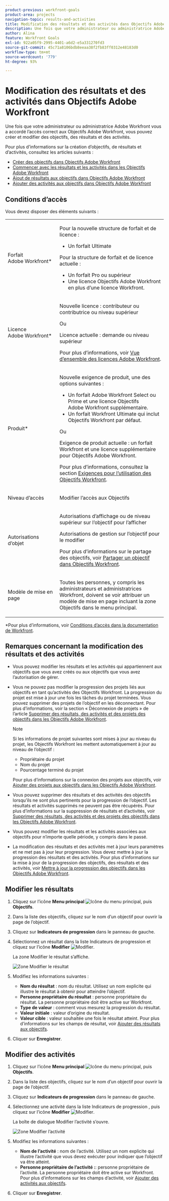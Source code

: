 ```yaml
---
product-previous: workfront-goals
product-area: projects
navigation-topic: results-and-activities
title: Modification des résultats et des activités dans Objectifs Adobe Workfront
description: Une fois que votre administrateur ou administratrice Adobe Workfront vous a accordé l’accès correct aux Objectifs Adobe Workfront, vous pouvez créer et modifier des objectifs, des résultats et des activités.
author: Alina
feature: Workfront Goals
exl-id: 922a05f9-2995-4401-a6d2-e5a331270fd3
source-git-commit: 45c71a8106bdb8eeaa38f2fb83ff0312e48183d0
workflow-type: tm+mt
source-wordcount: '779'
ht-degree: 93%

---
```


# Modification des résultats et des activités dans Objectifs Adobe Workfront

Une fois que votre administrateur ou administratrice Adobe Workfront vous a accordé l’accès correct aux Objectifs Adobe Workfront, vous pouvez créer et modifier des objectifs, des résultats et des activités.

Pour plus d’informations sur la création d’objectifs, de résultats et d’activités, consultez les articles suivants :

* [Créer des objectifs dans Objectifs Adobe Workfront](../../workfront-goals/goal-management/create-goals.md)
* [Commencer avec les résultats et les activités dans les Objectifs Adobe Workfront](../../workfront-goals/results-and-activities/get-started-with-results-and-activities.md)
* [Ajout de résultats aux objectifs dans Objectifs Adobe Workfront](../../workfront-goals/results-and-activities/add-results-to-goals.md)
* [Ajouter des activités aux objectifs dans Objectifs Adobe Workfront](../../workfront-goals/results-and-activities/add-activities-to-goals.md)

## Conditions d’accès

Vous devez disposer des éléments suivants :

<table style="table-layout:auto">
<col>
</col>
<col>
</col>
<tbody>
 <tr> 
   <td role="rowheader">Forfait Adobe Workfront*</td> 
   <td> 
   <p>Pour la nouvelle structure de forfait et de licence :
  <ul><li>Un forfait Ultimate </li></ul>
   </p>
<p>Pour la structure de forfait et de licence actuelle : 
<ul><li> Un forfait Pro ou supérieur </li>
  <li>Une licence Objectifs Adobe Workfront en plus d’une licence Workfront.</li></ul></p>
   </td> 
  </tr>
 <tr>
 <td role="rowheader">Licence Adobe Workfront*</td>
 <td>
 <p>Nouvelle licence : contributeur ou contributrice ou niveau supérieur</p>
 Ou
 <p>Licence actuelle : demande ou niveau supérieur</p> <p>Pour plus d’informations, voir <a href="../../administration-and-setup/add-users/access-levels-and-object-permissions/wf-licenses.md" class="MCXref xref">Vue d’ensemble des licences Adobe Workfront</a>.</p> </td>
 </tr>
 <tr>
 <td role="rowheader">Produit*</td>
 <td>
 <p> Nouvelle exigence de produit, une des options suivantes : </p>
<ul>
<li>Un forfait Adobe Workfront Select ou Prime et une licence Objectifs Adobe Workfront supplémentaire.</li>
<li>Un forfait Workfront Ultimate qui inclut Objectifs Workfront par défaut. </li></ul>
 <p>Ou</p>
 <p>Exigence de produit actuelle : un forfait Workfront et une licence supplémentaire pour Objectifs Adobe Workfront. </p> <p>Pour plus d’informations, consultez la section <a href="../../workfront-goals/goal-management/access-needed-for-wf-goals.md" class="MCXref xref">Exigences pour l’utilisation des Objectifs Workfront</a>. </p> </td>
 </tr>
 <tr>
 <td role="rowheader"><p>Niveau d’accès</p></td>
 <td> <p>Modifier l’accès aux Objectifs</p> </td>
 </tr>
 <tr data-mc-conditions="">
 <td role="rowheader">Autorisations d’objet</td>
 <td>
  <div>
  <p>Autorisations d’affichage ou de niveau supérieur sur l’objectif pour l’afficher</p>
  <p>Autorisations de gestion sur l’objectif pour le modifier</p>
  <p>Pour plus d’informations sur le partage des objectifs, voir <a href="../../workfront-goals/workfront-goals-settings/share-a-goal.md" class="MCXref xref">Partager un objectif dans Objectifs Workfront</a>. </p>
  </div> </td>
 </tr>
 <tr>
   <td role="rowheader"><p>Modèle de mise en page</p></td>
   <td> <p>Toutes les personnes, y compris les administrateurs et administratrices Workfront, doivent se voir attribuer un modèle de mise en page incluant la zone Objectifs dans le menu principal. </p>  
</td>
  </tr>
</tbody>
</table>

*Pour plus d’informations, voir [Conditions d’accès dans la documentation de Workfront](/help/quicksilver/administration-and-setup/add-users/access-levels-and-object-permissions/access-level-requirements-in-documentation.md).

## Remarques concernant la modification des résultats et des activités

<!--
According to Vazgen, access levels will add more considerations.)
-->

* Vous pouvez modifier les résultats et les activités qui appartiennent aux objectifs que vous avez créés ou aux objectifs que vous avez l’autorisation de gérer.
* Vous ne pouvez pas modifier la progression des projets liés aux objectifs en tant qu’activités des Objectifs Workfront. La progression du projet est mise à jour une fois les tâches du projet terminées. Vous pouvez supprimer des projets de l’objectif en les déconnectant. Pour plus d’informations, voir la section « Déconnexion de projets » de l’article [Supprimer des résultats, des activités et des projets des objectifs dans les Objectifs Adobe Workfront](../../workfront-goals/results-and-activities/remove-results-activities-from-goals.md).

  >[!NOTE]
  >
  >Si les informations de projet suivantes sont mises à jour au niveau du projet, les Objectifs Workfront les mettent automatiquement à jour au niveau de l’objectif :
  >
  >   
  >   
  >   * Propriétaire du projet
  >   * Nom du projet
  >   * Pourcentage terminé du projet
  >   
  >   
  >Pour plus d’informations sur la connexion des projets aux objectifs, voir [Ajouter des projets aux objectifs dans les Objectifs Adobe Workfront](../../workfront-goals/results-and-activities/connect-projects-to-goals-overview.md).

* Vous pouvez supprimer des résultats et des activités des objectifs lorsqu’ils ne sont plus pertinents pour la progression de l’objectif. Les résultats et activités supprimés ne peuvent pas être récupérés. Pour plus d’informations sur la suppression de résultats et d’activités, voir [Supprimer des résultats, des activités et des projets des objectifs dans les Objectifs Adobe Workfront](../../workfront-goals/results-and-activities/remove-results-activities-from-goals.md).
* Vous pouvez modifier les résultats et les activités associées aux objectifs pour n’importe quelle période, y compris dans le passé.
* La modification des résultats et des activités met à jour leurs paramètres et ne met pas à jour leur progression. Vous devez mettre à jour la progression des résultats et des activités. Pour plus d’informations sur la mise à jour de la progression des objectifs, des résultats et des activités, voir [Mettre à jour la progression des objectifs dans les Objectifs Adobe Workfront](../../workfront-goals/goal-review-and-workfront-goals-sections/check-in-goals.md).

## Modifier les résultats

<!--
Editing results differs depending on which environment you use.

### Edit results in the Production environment

1. Go to the goal for which you want to edit a result and click the goal name to open the **Goal Details** panel.
1. Click **Results**.
1. Click the **gear icon** ![Gear icon](assets/settings-gear-icon.png) to the right of the result you want to edit.

   ![Results gear icon](assets/results-gear-icon-options-350x85.png)

1. Click **Edit** to edit the following information:

   | Field |Description|
   |---|---|
   | Name |The name of the result. |
   | Owner |The owner of result.  |
   | Value |How you measure the progress of the result. |
   | Initial |The original value of the result. |
   | Target |The desired value when the result is completed. |

1. Click **Save**.
-->


1. Cliquez sur l’icône **Menu principal** ![Icône du menu principal](assets/main-menu-icon.png), puis **Objectifs**.
1. Dans la liste des objectifs, cliquez sur le nom d’un objectif pour ouvrir la page de l’objectif.
1. Cliquez sur **Indicateurs de progression** dans le panneau de gauche.
1. Sélectionnez un résultat dans la liste Indicateurs de progression et cliquez sur l’icône **Modifier** ![Modifier](assets/edit-icon.png).

   La zone Modifier le résultat s’affiche.

   ![Zone Modifier le résultat](assets/edit-result-box-unshimmed.png)

1. Modifiez les informations suivantes :
   * **Nom du résultat** : nom du résultat. Utilisez un nom explicite qui illustre le résultat à obtenir pour atteindre l’objectif.
   * **Personne propriétaire du résultat** : personne propriétaire du résultat. La personne propriétaire doit être active sur Workfront.
   * **Type de valeur** : comment vous mesurez la progression du résultat.
   * **Valeur initiale** : valeur d’origine du résultat.
   * **Valeur cible** : valeur souhaitée une fois le résultat atteint.
Pour plus d’informations sur les champs de résultat, voir [Ajouter des résultats aux objectifs](../results-and-activities/add-results-to-goals.md).
1. Cliquer sur **Enregistrer**.

## Modifier des activités

<!--
Editing activities differs depending on which environment you use.

### Edit activities in the Production environment

>[!TIP]
>
>You cannot edit the Activity Type after you saved an activity on a goal.

1. Go to the goal for which you want to edit an activity and click the goal name to open the **Goal Details** panel.
1. Click **Activities**.
1. Click the **gear icon** ![Gear icon](assets/settings-gear-icon.png) to the right of the activity you want to edit .

   ![Activities gear icon](assets/activities-gear-icon-options-350x84.png)

1. Click **Edit** to edit the following information:

   | Field |Description |
   |---|---|
   | Name |The name of the activity. |
   | Owner |The owner of activity.  |

1. Click **Save**.
-->

1. Cliquez sur l’icône **Menu principal** ![Icône du menu principal](assets/main-menu-icon.png), puis **Objectifs**.
1. Dans la liste des objectifs, cliquez sur le nom d’un objectif pour ouvrir la page de l’objectif.
1. Cliquez sur **Indicateurs de progression** dans le panneau de gauche.
1. Sélectionnez une activité dans la liste Indicateurs de progression , puis cliquez sur l’icône **Modifier** ![Modifier](assets/edit-icon.png).

   La boîte de dialogue Modifier l’activité s’ouvre.

   ![Zone Modifier l’activité](assets/edit-activity-box-unshimmed.png)

1. Modifiez les informations suivantes :
   * **Nom de l’activité** : nom de l’activité. Utilisez un nom explicite qui illustre l’activité que vous devez exécuter pour indiquer que l’objectif va être atteint.
   * **Personne propriétaire de l’activité :**: personne propriétaire de l’activité. La personne propriétaire doit être active sur Workfront.\
     Pour plus d’informations sur les champs d’activité, voir [Ajouter des activités aux objectifs](../results-and-activities/add-activities-to-goals.md).
1. Cliquer sur **Enregistrer**.


